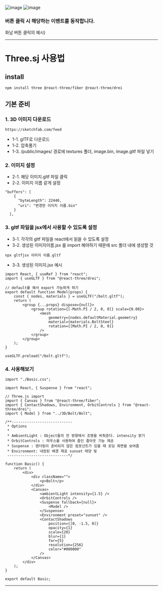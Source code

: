 ![image](https://github.com/kimssangman/react-threejs/assets/136281131/b85453c1-5fb8-4d1e-89d4-89e46a1c9478)
![image](https://github.com/kimssangman/react-threejs/assets/136281131/bec78c56-be25-4e95-83be-a673e8d57840)
### 버튼 클릭 시 해당하는 이벤트를 동작합니다.
화남 버튼 클릭의 예시)

---------------

# Three.sj 사용법

## install

```
npm install three @react-three/fiber @react-three/drei
```

## 기본 준비

### 1. 3D 이미지 다운로드

```
https://sketchfab.com/feed
```

-   1-1. glTF로 다운로드
-   1-2. 압축풀기
-   1-3. /public/images/ 경로에 textures 폴더, image.bin, image.gltf 파일 넣기

### 2. 이미지 설정

-   2-1. 해당 이미지.gltf 파일 클릭
-   2-2. 이미지 이름 같게 설정

```
"buffers": [
    {
      "byteLength": 22440,
      "uri": "변경한 이미지 이름.bin"
    }
  ],
```

### 3. gltf 파일을 jsx에서 사용할 수 있도록 설정

-   3-1. 각각의 gltf 파일을 react에서 읽을 수 있도록 설정
-   3-2. 생성된 이미지이름.jsx 를 import 해야하기 때문에 src 폴더 내에 생성할 것

```
npx gltfjsx 이미지 이름.gltf
```

-   3-3. 생성된 이미지.jsx 예시

```
import React, { useRef } from "react";
import { useGLTF } from "@react-three/drei";

// default를 해서 export 가능하게 하기
export default function Model(props) {
    const { nodes, materials } = useGLTF("/bolt.gltf");
    return (
        <group {...props} dispose={null}>
            <group rotation={[-Math.PI / 2, 0, 0]} scale={0.08}>
                <mesh
                    geometry={nodes.defaultMaterial.geometry}
                    material={materials.BoltSteel}
                    rotation={[Math.PI / 2, 0, 0]}
                />
            </group>
        </group>
    );
}

useGLTF.preload("/bolt.gltf");
```

### 4. 사용해보기

```
import "./Basic.css";

import React, { Suspense } from "react";

// Three.js import
import { Canvas } from "@react-three/fiber";
import { ContactShadows, Environment, OrbitControls } from "@react-three/drei";
import { Model } from "../3D/Bolt/Bolt";

/**----------------------------
 * Options
 *
 * AmbientLight : Object들의 전 방향에서 조명을 비춰준다. intensity 밝기
 * OrbitControls : 마우스를 사용하여 줌인 줌아웃 기능 제공
 * Suspense : 렌더링이 준비되지 않은 컴포넌트가 있을 때 로딩 화면을 보여줌
 * Environment: 내장된 배경 제공 sunset 태양 빛
 ----------------------------*/

function Basic() {
    return (
        <div>
            <div className="">
                <p>Bolt</p>
            </div>
            <Canvas>
                <ambientLight intensity={1.5} />
                <OrbitControls />
                <Suspense fallback={null}>
                    <Model />
                </Suspense>
                <Environment preset="sunset" />
                <ContactShadows
                    position={[0, -1.5, 0]}
                    opacity={1}
                    scale={20}
                    blur={1}
                    far={5}
                    resolution={256}
                    color="#000000"
                />
            </Canvas>
        </div>
    );
}

export default Basic;

```

---
